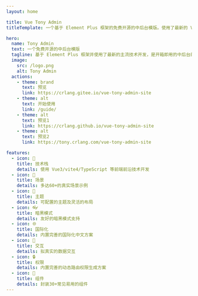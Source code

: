 ```yaml
---
layout: home

title: Vue Tony Admin
titleTemplate: 一个基于 Element Plus 框架的免费开源的中后台模版。使用了最新的 Vue3、Vite4、TypeScript 等主流技术开发，是开箱即用的中后台前端解决方案

hero:
  name: Tony Admin
  text: 一个免费开源的中后台模版
  tagline: 基于 Element Plus 框架并使用了最新的主流技术开发，是开箱即用的中后台前端解决方案。
  image:
    src: /logo.png
    alt: Tony Admin
  actions:
    - theme: brand
      text: 预览
      link: https://crlang.gitee.io/vue-tony-admin-site
    - theme: alt
      text: 开始使用
      link: /guide/
    - theme: alt
      text: 预览1
      link: https://crlang.github.io/vue-tony-admin-site
    - theme: alt
      text: 预览2
      link: https://tony.crlang.com/vue-tony-admin-site

features:
  - icon: 🎉
    title: 技术栈
    details: 使用 Vue3/vite4/TypeScript 等前端前沿技术开发
  - icon: 🧪
    title: 场景
    details: 多达60+的真实场景示例
  - icon: 🎨
    title: 主题
    details: 可配置的主题及灵活的布局
  - icon: 👓
    title: 暗黑模式
    details: 友好的暗黑模式支持
  - icon: 🌐
    title: 国际化
    details: 内置完善的国际化中文方案
  - icon: 🧩
    title: 交互
    details: 拟真实的数据交互
  - icon: 🔒
    title: 权限
    details: 内置完善的动态路由权限生成方案
  - icon: 🎫
    title: 组件
    details: 封装30+常见易用的组件
---
```


<script setup>
import { onMounted } from 'vue'
import { fetchReleaseTag } from './.vitepress/utils/fetchReleaseTag.js'

onMounted(() => {
  fetchReleaseTag()
})
</script>
